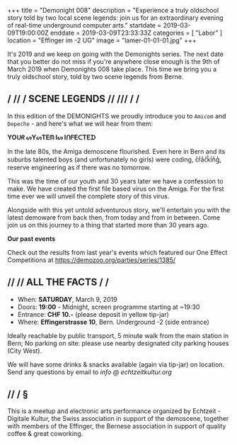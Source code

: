 +++
title = "Demonight 008"
description = "Experience a truly oldschool story told by two local scene legends: join us for an extraordinary evening of real-time underground computer arts."
startdate = 2019-03-09T19:00:00Z
enddate = 2019-03-09T23:33:33Z
categories = [ "Labor" ]
location = "Effinger im -2 UG"
image = "lamer-01-01-01.jpg"
+++

<div class="lead">
It's 2019 and we keep on going with the Demonights series. The next date that you better do not miss if you're anywhere close enough is the 9th of March 2019 when Demonights 008 take place. This time we bring you a truly oldschool story, told by two scene legends from Berne.
</div>

## / // / SCENE LEGENDS // /// / /

In this edition of the DEMONIGHTS we proudly introduce you to `Amicom` and `Depeche` - and here's what we will hear from them:

**YOᑌᖇ ᔕYᔕTEᗰ Iᔕ IᑎᖴEᑕTEᗪ**

In the late 80s, the Amiga demoscene flourished. Even here in Bern and its suburbs talented boys (and unfortunately no girls) were coding, c̾r̾a̾c̾k̾i̾n̾g̾, reserve engineering as if there was no tomorrow.

This was the time of our youth and 30 years later we have a confession to make. We have created the first file based virus on the Amiga. For the first time ever we will unveil the complete story of this virus.

Alongside with this yet untold adventurous story, we'll entertain you with the latest demoware from back then, from today and from in between. Come join us on this journey to a thing that started more than 30 years ago.

**Our past events**

Check out the results from last year's events which featured our One Effect Competitions at https://demozoo.org/parties/series/1385/

## // // ALL THE FACTS / /

* When: **SATURDAY**, March 9, 2019
* Doors: **19:00** - Midnight, screen programme starting at ~19:30
* Entrance: **CHF 10.-** (please deposit in yellow tip-jar)
* Where: **Effingerstrasse 10**, Bern. Underground -2 (side entrance)

Ideally reachable by public transport, 5 minute walk from the main station in Bern; No parking on site: please use nearby designated city parking houses (City West).

We will have some drinks & snacks available (again via tip-jar) on location. Send any questions by email to *info @ echtzeitkultur.org*

## // / §

This is a meetup and electronic arts performance organized by Echtzeit - Digitale Kultur, the Swiss association in support of the demoscene, together with members of the Effinger, the Bernese association in support of quality coffee & great coworking.
